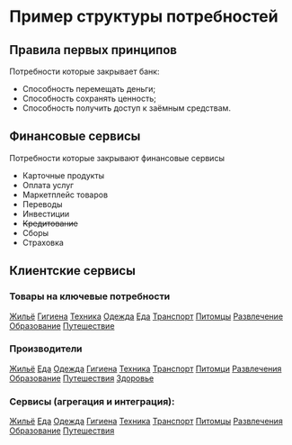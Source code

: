 # Пример структуры потребностей

## Правила первых принципов

Потребности которые закрывает банк:

- Способность перемещать деньги;
- Способность сохранять ценность;
- Способность получить доступ к заёмным средствам.

## Финансовые сервисы

Потребности которые закрывают финансовые сервисы

- Карточные продукты
- Оплата услуг
- Маркетплейс товаров
- Переводы
- Инвестиции
- ~~Кредитование~~
- Сборы
- Страховка

## Клиентские сервисы

### Товары на ключевые потребности

[Жильё](Жильё%202.md)
[Гигиена](Гигиена%202.md)
[Техника](Техника%202.md)
[Одежда](Одежда%201.md)
[Еда](🌘%20Концепции%20финансовых%20сервсисов/Исследования/Пример%20структуры%20потребностей%202cd0e1d5965942b6aac933555ba52658/Еда.md)
[Транспорт](Транспорт.md)
[Питомцы](Питомцы%202.md)
[Развлечение](Развлечение.md)
[Образование](Образование%202.md)
[Путешествие](Путешествие.md)

### **Производители**

[Жильё](Жильё%201.md)
[Еда](Еда%202.md)
[Одежда](Одежда%202.md)
[Гигиена](🌘%20Концепции%20финансовых%20сервсисов/Исследования/Пример%20структуры%20потребностей%202cd0e1d5965942b6aac933555ba52658/Гигиена.md)
[Техника](Техника%201.md)
[Транспорт](Транспорт%202.md)
[Питомци](Питомцы.md)
[Развлечения](Развлечения%201.md)
[Образование](Образование%201.md)
[Путешествия](Путешествия%201.md)
[Здоровье](Здоровье.md)

### Сервисы (агрегация и интеграция):

[Жильё](Жильё.md)
[Еда](Еда%201.md)
[Одежда](🌘%20Концепции%20финансовых%20сервсисов/Исследования/Пример%20структуры%20потребностей%202cd0e1d5965942b6aac933555ba52658/Одежда.md)
[Гигиена](Гигиена%201.md)
[Техника](Техника.md)
[Транспорт](Транспорт%201.md)
[Питомцы](Питомцы%201.md)
[Развлечения](Развлечения%202.md)
[Образование](Образование.md)
[Путешествия](Путешествия%202.md)